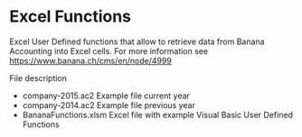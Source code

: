 Excel Functions
===============
Excel User Defined functions that allow to retrieve data from Banana Accounting into Excel cells.
For more information see https://www.banana.ch/cms/en/node/4999

File description
* company-2015.ac2 Example file current year
* company-2014.ac2 Example file previous year
* BananaFunctions.xlsm Excel file with example Visual Basic User Defined Functions


